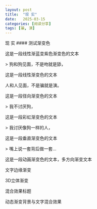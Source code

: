 ```yaml
---
layout: post
title:  "现 实"
date:   2025-03-15
categories: [阅读分享]
tags: [骗, 演]  
---
```


现 实 #### 测试渐变色
<p class="blue-gradient-text">这是一段线性渐蓝变紫色渐变色的文本</p>
> 狗和狗见面，不是吻就是舔，
<p class="linear-gradient-text">这是一段线性渐变色的文本</p
> 人和人见面，不是骗就是演。
<p class="radial-gradient-text">这是一段径向渐变色的文本</p>
> 我不讨厌狗，
<p class="rainbow-text">这是一段彩虹渐变色的文本</p>
> 我讨厌像狗一样的人，
<p class="vertical-gradient-text">这是一段垂直渐变色的文本</p>
> 嘴上说一套背后做一套…
<p class="multi-gradient-text">这是一段动画渐变色的文本，多方向渐变文本</p>

<!-- 方案1: 文字边缘渐变 -->
<p class="edge-gradient" data-text="Edge Gradient">文字边缘渐变</p>

<!-- 方案2: 3D立体渐变 -->
<p class="three-d-gradient">3D立体渐变</p>


<div class="blend-container">
  <div class="blend-background"></div>
  <div class="content-overlay">
    <p>混合效果标题</p>
    <p>动态渐变背景与文字混合效果</p>
  </div>
</div>
